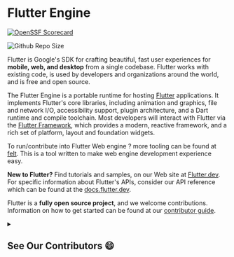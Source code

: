 Flutter Engine
==============

[![OpenSSF Scorecard](https://api.securityscorecards.dev/projects/github.com/flutter/engine/badge)](https://api.securityscorecards.dev/projects/github.com/flutter/engine)

![Github Repo Size](https://img.shields.io/github/repo-size/flutter/engine?style=for-the-badge&color=aqua)


Flutter is Google's SDK for crafting beautiful, fast user experiences for
**mobile, web, and desktop** from a single codebase. Flutter works with existing
code, is used by developers and organizations around the world, and is free
and open source.

The Flutter Engine is a portable runtime for hosting
[Flutter](https://flutter.dev) applications.  It implements Flutter's core
libraries, including animation and graphics, file and network I/O,
accessibility support, plugin architecture, and a Dart runtime and compile
toolchain. Most developers will interact with Flutter via the [Flutter
Framework](https://github.com/flutter/flutter), which provides a modern,
reactive framework, and a rich set of platform, layout and foundation widgets.

To run/contribute into Flutter Web engine ? more tooling can be
found at [felt](https://github.com/flutter/engine/tree/main/lib/web_ui#using-felt).
This is a tool written to make web engine development experience easy.

**New to Flutter?** Find tutorials and samples, on our Web
site at [Flutter.dev](https://flutter.dev). For specific information
about Flutter's APIs, consider our API reference which can be found at
the [docs.flutter.dev](https://docs.flutter.dev/).

Flutter is a **fully open source project**, and we welcome contributions.
Information on how to get started can be found at our
[contributor guide](CONTRIBUTING.md).

[Build Status - Cirrus]: https://api.cirrus-ci.com/github/flutter/engine.svg?branch=main

[Build status]: https://cirrus-ci.com/github/flutter/engine

<details><summary><h2> See Our Contributors 😄 </h2></summary>

<a href="https://github.com/flutter/engine/graphs/contributors">
  <img src="https://contrib.rocks/image?repo=flutter/engine" />
</a>

</details>
